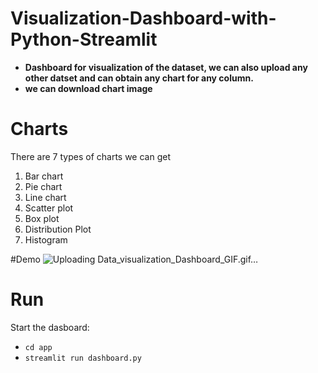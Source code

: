 # Visualization-Dashboard-with-Python-Streamlit

- **Dashboard for visualization of the dataset, we can also upload any other datset and can obtain any chart for any column.**
- **we can download chart image**

# Charts
There are 7 types of charts we can get
1. Bar chart
2. Pie chart
3. Line chart
4. Scatter plot
5. Box plot
6. Distribution Plot
7. Histogram


#Demo
![Uploading Data_visualization_Dashboard_GIF.gif…]()

# Run
Start the dasboard:

- `cd app`
- `streamlit run dashboard.py`
